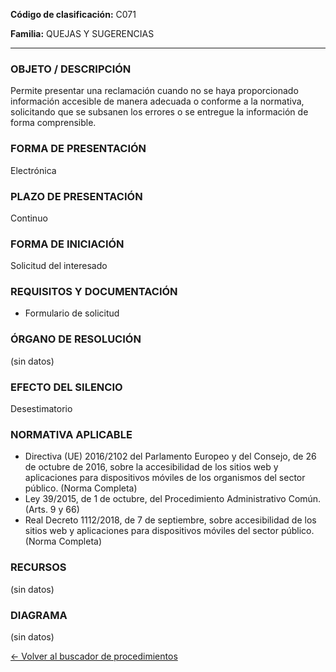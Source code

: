 
**Código de clasificación:** C071

**Familia:** QUEJAS Y SUGERENCIAS

---

### OBJETO / DESCRIPCIÓN

Permite presentar una reclamación cuando no se haya proporcionado información accesible de manera adecuada o conforme a la normativa, solicitando que se subsanen los errores o se entregue la información de forma comprensible.

### FORMA DE PRESENTACIÓN

Electrónica

### PLAZO DE PRESENTACIÓN

Continuo

### FORMA DE INICIACIÓN

Solicitud del interesado

### REQUISITOS Y DOCUMENTACIÓN

- Formulario de solicitud

### ÓRGANO DE RESOLUCIÓN

(sin datos)

### EFECTO DEL SILENCIO

Desestimatorio

### NORMATIVA APLICABLE

- Directiva (UE) 2016/2102 del Parlamento Europeo y del Consejo, de 26 de octubre de 2016, sobre la accesibilidad de los sitios web y aplicaciones para dispositivos móviles de los organismos del sector público. (Norma Completa)
- Ley 39/2015, de 1 de octubre, del Procedimiento Administrativo Común. (Arts. 9 y 66)
- Real Decreto 1112/2018, de 7 de septiembre, sobre accesibilidad de los sitios web y aplicaciones para dispositivos móviles del sector público. (Norma Completa)

### RECURSOS

(sin datos)

### DIAGRAMA

(sin datos)

[← Volver al buscador de procedimientos](../buscador.md)